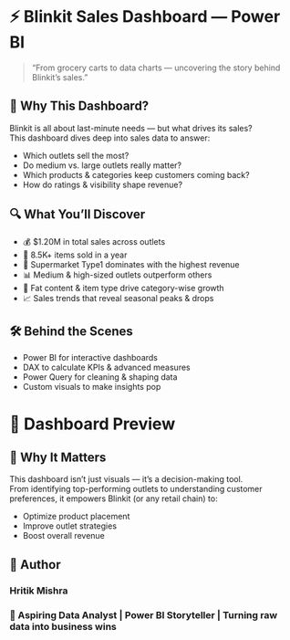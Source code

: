 # ⚡ Blinkit Sales Dashboard — Power BI
> “From grocery carts to data charts — uncovering the story behind Blinkit’s sales.”
## 🍕 Why This Dashboard?
Blinkit is all about last-minute needs — but what drives its sales? <br>
This dashboard dives deep into sales data to answer:
- Which outlets sell the most?
- Do medium vs. large outlets really matter?
- Which products & categories keep customers coming back?
- How do ratings & visibility shape revenue?
## 🔍 What You’ll Discover
- 💰 $1.20M in total sales across outlets
- 🛒 8.5K+ items sold in a year
- 🏪 Supermarket Type1 dominates with the highest revenue
- 📊 Medium & high-sized outlets outperform others
- 🥗 Fat content & item type drive category-wise growth
- 📈 Sales trends that reveal seasonal peaks & drops
## 🛠️ Behind the Scenes
- Power BI for interactive dashboards
- DAX to calculate KPIs & advanced measures
- Power Query for cleaning & shaping data
- Custom visuals to make insights pop
# 🌟 Dashboard Preview
## 🚀 Why It Matters
This dashboard isn’t just visuals — it’s a decision-making tool.<br>
From identifying top-performing outlets to understanding customer preferences, it empowers Blinkit (or any retail chain) to:
- Optimize product placement
- Improve outlet strategies
- Boost overall revenue
## 🙋 Author
### Hritik Mishra <br>
### 🎯 Aspiring Data Analyst | Power BI Storyteller | Turning raw data into business wins
